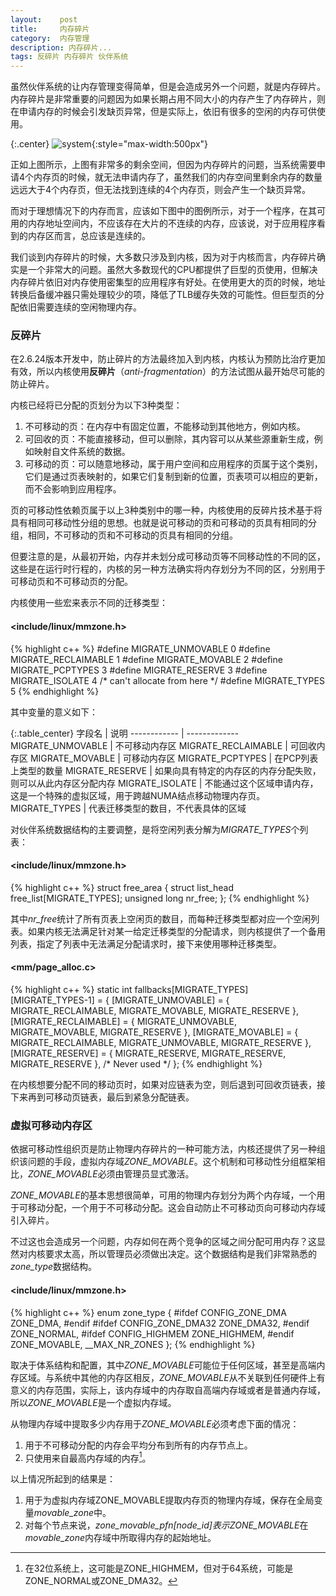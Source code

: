 ```yaml
---
layout:    post
title:     内存碎片
category:  内存管理
description: 内存碎片...
tags: 反碎片 内存碎片 伙伴系统
---
```

虽然伙伴系统的让内存管理变得简单，但是会造成另外一个问题，就是内存碎片。内存碎片是非常重要的问题因为如果长期占用不同大小的内存产生了内存碎片，则在申请内存的时候会引发缺页异常，但是实际上，依旧有很多的空闲的内存可供使用。

{:.center}
![system](/blog/images/memory-fragmentation.png){:style="max-width:500px"}

正如上图所示，上图有非常多的剩余空间，但因为内存碎片的问题，当系统需要申请4个内存页的时候，就无法申请内存了，虽然我们的内存空间里剩余内存的数量远远大于4个内存页，但无法找到连续的4个内存页，则会产生一个缺页异常。

而对于理想情况下的内存而言，应该如下图中的图例所示，对于一个程序，在其可用的内存地址空间内，不应该存在大片的不连续的内存，应该说，对于应用程序看到的内存区而言，总应该是连续的。

我们谈到内存碎片的时候，大多数只涉及到内核，因为对于内核而言，内存碎片确实是一个非常大的问题。虽然大多数现代的CPU都提供了巨型的页使用，但解决内存碎片依旧对内存使用密集型的应用程序有好处。在使用更大的页的时候，地址转换后备缓冲器只需处理较少的项，降低了TLB缓存失效的可能性。但巨型页的分配依旧需要连续的空闲物理内存。

### 反碎片 ###

在2.6.24版本开发中，防止碎片的方法最终加入到内核，内核认为预防比治疗更加有效，所以内核使用**反碎片**（*anti-fragmentation*）的方法试图从最开始尽可能的防止碎片。

内核已经将已分配的页划分为以下3种类型：

1. 不可移动的页：在内存中有固定位置，不能移动到其他地方，例如内核。
2. 可回收的页：不能直接移动，但可以删除，其内容可以从某些源重新生成，例如映射自文件系统的数据。
3. 可移动的页：可以随意地移动，属于用户空间和应用程序的页属于这个类别，它们是通过页表映射的，如果它们复制到新的位置，页表项可以相应的更新，而不会影响到应用程序。

页的可移动性依赖页属于以上3种类别中的哪一种，内核使用的反碎片技术基于将具有相同可移动性分组的思想。也就是说可移动的页和可移动的页具有相同的分组，相同，不可移动的页和不可移动的页具有相同的分组。

但要注意的是，从最初开始，内存并未划分成可移动页等不同移动性的不同的区，这些是在运行时行程的，内核的另一种方法确实将内存划分为不同的区，分别用于可移动页和不可移动页的分配。

内核使用一些宏来表示不同的迁移类型：

#### <include/linux/mmzone.h> ####

{% highlight c++ %}
#define MIGRATE_UNMOVABLE     0
#define MIGRATE_RECLAIMABLE   1
#define MIGRATE_MOVABLE       2
#define MIGRATE_PCPTYPES      3
#define MIGRATE_RESERVE       3
#define MIGRATE_ISOLATE       4 /* can't allocate from here */
#define MIGRATE_TYPES         5
{% endhighlight %}

其中变量的意义如下：

{:.table_center}
字段名               | 说明
------------        | -------------
MIGRATE_UNMOVABLE   | 不可移动内存区
MIGRATE_RECLAIMABLE | 可回收内存区
MIGRATE_MOVABLE     | 可移动内存区
MIGRATE_PCPTYPES    | 在PCP列表上类型的数量
MIGRATE_RESERVE     | 如果向具有特定的内存区的内存分配失败，则可以从此内存区分配内存
MIGRATE_ISOLATE     | 不能通过这个区域申请内存，这是一个特殊的虚拟区域，用于跨越NUMA结点移动物理内存页。
MIGRATE_TYPES       | 代表迁移类型的数目，不代表具体的区域

对伙伴系统数据结构的主要调整，是将空闲列表分解为*MIGRATE_TYPES*个列表：

#### <include/linux/mmzone.h> ####

{% highlight c++ %}
struct free_area {
    struct list_head    free_list[MIGRATE_TYPES];
    unsigned long       nr_free;
};
{% endhighlight %}

其中*nr_free*统计了所有页表上空闲页的数目，而每种迁移类型都对应一个空闲列表。如果内核无法满足针对某一给定迁移类型的分配请求，则内核提供了一个备用列表，指定了列表中无法满足分配请求时，接下来使用哪种迁移类型。

#### <mm/page_alloc.c> ####

{% highlight c++ %}
static int fallbacks[MIGRATE_TYPES][MIGRATE_TYPES-1] = {
    [MIGRATE_UNMOVABLE]   = { MIGRATE_RECLAIMABLE,
                              MIGRATE_MOVABLE,
                              MIGRATE_RESERVE },
    [MIGRATE_RECLAIMABLE] = { MIGRATE_UNMOVABLE,
                              MIGRATE_MOVABLE,
                              MIGRATE_RESERVE },
    [MIGRATE_MOVABLE]     = { MIGRATE_RECLAIMABLE,
                              MIGRATE_UNMOVABLE,
                              MIGRATE_RESERVE },
    [MIGRATE_RESERVE]     = { MIGRATE_RESERVE,
                              MIGRATE_RESERVE,
                              MIGRATE_RESERVE }, /* Never used */
};
{% endhighlight %}

在内核想要分配不同的移动页时，如果对应链表为空，则后退到可回收页链表，接下来再到可移动页链表，最后到紧急分配链表。

### 虚拟可移动内存区 ###

依据可移动性组织页是防止物理内存碎片的一种可能方法，内核还提供了另一种组织该问题的手段，虚拟内存域*ZONE_MOVABLE*。这个机制和可移动性分组框架相比，*ZONE_MOVABLE*必须由管理员显式激活。

*ZONE_MOVABLE*的基本思想很简单，可用的物理内存划分为两个内存域，一个用于可移动分配，一个用于不可移动分配。这会自动防止不可移动页向可移动内存域引入碎片。

不过这也会造成另一个问题，内存如何在两个竞争的区域之间分配可用内存？这显然对内核要求太高，所以管理员必须做出决定。这个数据结构是我们非常熟悉的*zone_type*数据结构。

#### <include/linux/mmzone.h> ####

{% highlight c++ %}
enum zone_type {
#ifdef CONFIG_ZONE_DMA
    ZONE_DMA,
#endif
#ifdef CONFIG_ZONE_DMA32
    ZONE_DMA32,
#endif
    ZONE_NORMAL,
#ifdef CONFIG_HIGHMEM
    ZONE_HIGHMEM,
#endif
    ZONE_MOVABLE,
    __MAX_NR_ZONES
};
{% endhighlight %}

取决于体系结构和配置，其中*ZONE_MOVABLE*可能位于任何区域，甚至是高端内存区域。与系统中其他的内存区相反，*ZONE_MOVABLE*从不关联到任何硬件上有意义的内存范围，实际上，该内存域中的内存取自高端内存域或者是普通内存域，所以*ZONE_MOVABLE*是一个虚拟内存域。

从物理内存域中提取多少内存用于*ZONE_MOVABLE*必须考虑下面的情况：

1. 用于不可移动分配的内存会平均分布到所有的内存节点上。
2. 只使用来自最高内存域的内存[^1]。

以上情况所起到的结果是：

1. 用于为虚拟内存域ZONE\_MOVABLE提取内存页的物理内存域，保存在全局变量*movable_zone*中。
2. 对每个节点来说，*zone_movable_pfn[node_id]*表示*ZONE_MOVABLE*在*movable_zone*内存域中所取得内存的起始地址。

[^1]: 在32位系统上，这可能是ZONE_HIGHMEM，但对于64系统，可能是ZONE_NORMAL或ZONE_DMA32。